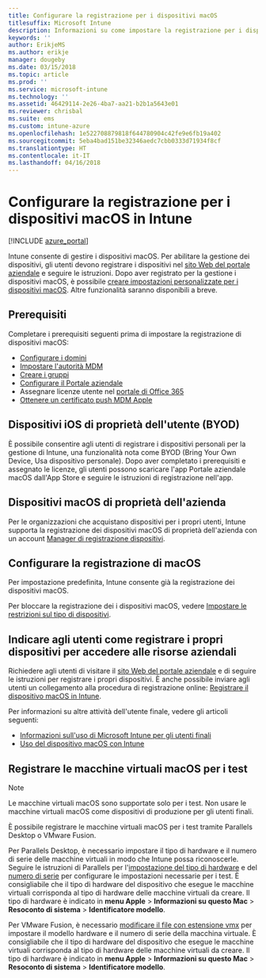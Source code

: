 ```yaml
---
title: Configurare la registrazione per i dispositivi macOS
titlesuffix: Microsoft Intune
description: Informazioni su come impostare la registrazione per i dispositivi macOS in Intune.
keywords: ''
author: ErikjeMS
ms.author: erikje
manager: dougeby
ms.date: 03/15/2018
ms.topic: article
ms.prod: ''
ms.service: microsoft-intune
ms.technology: ''
ms.assetid: 46429114-2e26-4ba7-aa21-b2b1a5643e01
ms.reviewer: chrisbal
ms.suite: ems
ms.custom: intune-azure
ms.openlocfilehash: 1e522708879818f644780904c42fe9e6fb19a402
ms.sourcegitcommit: 5eba4bad151be32346aedc7cbb0333d71934f8cf
ms.translationtype: HT
ms.contentlocale: it-IT
ms.lasthandoff: 04/16/2018
---
```

# <a name="set-up-enrollment-for-macos-devices-in-intune"></a>Configurare la registrazione per i dispositivi macOS in Intune

[!INCLUDE [azure_portal](./includes/azure_portal.md)]

Intune consente di gestire i dispositivi macOS. Per abilitare la gestione dei dispositivi, gli utenti devono registrare i dispositivi nel [sito Web del portale aziendale](http://portal.manage.microsoft.com) e seguire le istruzioni. Dopo aver registrato per la gestione i dispositivi macOS, è possibile [creare impostazioni personalizzate per i dispositivi macOS](custom-settings-macos.md). Altre funzionalità saranno disponibili a breve.

## <a name="prerequisites"></a>Prerequisiti

Completare i prerequisiti seguenti prima di impostare la registrazione di dispositivi macOS:

- [Configurare i domini](custom-domain-name-configure.md)
- [Impostare l'autorità MDM](mdm-authority-set.md)
- [Creare i gruppi](https://docs.microsoft.com/intune-classic/get-started/start-with-a-paid-subscription-to-microsoft-intune-step-5)
- [Configurare il Portale aziendale](company-portal-app.md)
- Assegnare licenze utente nel [portale di Office 365](http://go.microsoft.com/fwlink/p/?LinkId=698854)
- [Ottenere un certificato push MDM Apple](apple-mdm-push-certificate-get.md)

## <a name="user-owned-ios-devices-byod"></a>Dispositivi iOS di proprietà dell'utente (BYOD)

È possibile consentire agli utenti di registrare i dispositivi personali per la gestione di Intune, una funzionalità nota come BYOD (Bring Your Own Device, Usa dispositivo personale). Dopo aver completato i prerequisiti e assegnato le licenze, gli utenti possono scaricare l'app Portale aziendale macOS dall'App Store e seguire le istruzioni di registrazione nell'app.

## <a name="company-owned-ios-devices"></a>Dispositivi macOS di proprietà dell'azienda
Per le organizzazioni che acquistano dispositivi per i propri utenti, Intune supporta la registrazione dei dispositivi macOS di proprietà dell'azienda con un account [Manager di registrazione dispositivi](device-enrollment-manager-enroll.md).

## <a name="set-up-macos-enrollment"></a>Configurare la registrazione di macOS

Per impostazione predefinita, Intune consente già la registrazione dei dispositivi macOS.

Per bloccare la registrazione dei i dispositivi macOS, vedere [Impostare le restrizioni sul tipo di dispositivi](enrollment-restrictions-set.md).

## <a name="tell-your-users-how-to-enroll-their-devices-to-access-company-resources"></a>Indicare agli utenti come registrare i propri dispositivi per accedere alle risorse aziendali

Richiedere agli utenti di visitare il [sito Web del portale aziendale](https://portal.manage.microsoft.com) e di seguire le istruzioni per registrare i propri dispositivi. È anche possibile inviare agli utenti un collegamento alla procedura di registrazione online: [Registrare il dispositivo macOS in Intune](https://docs.microsoft.com/intune-user-help/enroll-your-device-in-intune-macos).

Per informazioni su altre attività dell'utente finale, vedere gli articoli seguenti:

- [Informazioni sull'uso di Microsoft Intune per gli utenti finali](end-user-educate.md)
- [Uso del dispositivo macOS con Intune](/intune-user-help/using-your-macos-device-with-intune)

## <a name="enroll-virtual-macos-machines-for-testing"></a>Registrare le macchine virtuali macOS per i test

> [!NOTE]
> Le macchine virtuali macOS sono supportate solo per i test. Non usare le macchine virtuali macOS come dispositivi di produzione per gli utenti finali. 

È possibile registrare le macchine virtuali macOS per i test tramite Parallels Desktop o VMware Fusion. 

Per Parallels Desktop, è necessario impostare il tipo di hardware e il numero di serie delle macchine virtuali in modo che Intune possa riconoscerle. Seguire le istruzioni di Parallels per l'[impostazione del tipo di hardware](http://kb.parallels.com/123594) e del [numero di serie](http://kb.parallels.com/123455) per configurare le impostazioni necessarie per i test. È consigliabile che il tipo di hardware del dispositivo che esegue le macchine virtuali corrisponda al tipo di hardware delle macchine virtuali da creare. Il tipo di hardware è indicato in **menu Apple** > **Informazioni su questo Mac** > **Resoconto di sistema** > **Identificatore modello**. 

Per VMware Fusion, è necessario [modificare il file con estensione vmx](https://kb.vmware.com/s/article/1014782) per impostare il modello hardware e il numero di serie della macchina virtuale. È consigliabile che il tipo di hardware del dispositivo che esegue le macchine virtuali corrisponda al tipo di hardware delle macchine virtuali da creare. Il tipo di hardware è indicato in **menu Apple** > **Informazioni su questo Mac** > **Resoconto di sistema** > **Identificatore modello**. 

